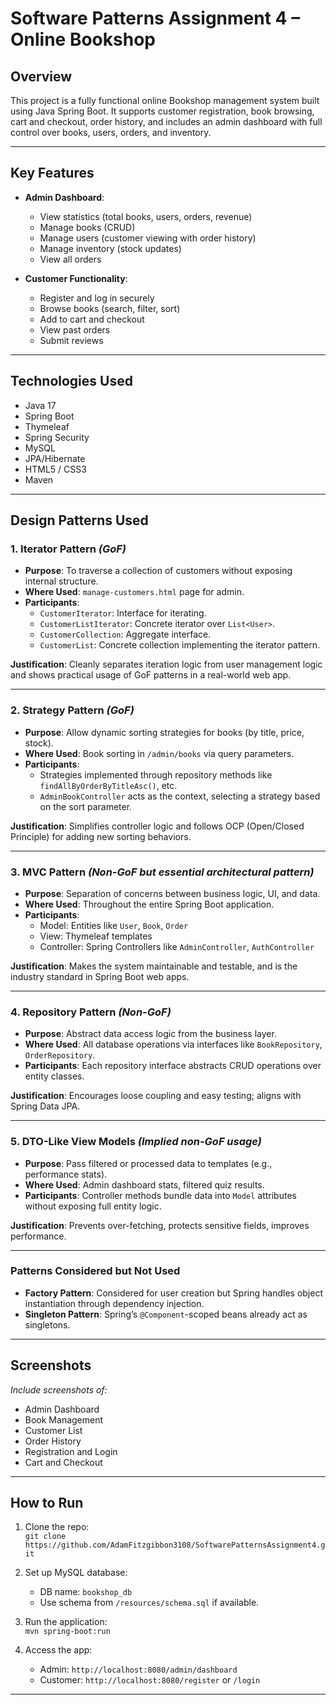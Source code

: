 # Software Patterns Assignment 4 – Online Bookshop

## Overview

This project is a fully functional online Bookshop management system built using Java Spring Boot. It supports customer registration, book browsing, cart and checkout, order history, and includes an admin dashboard with full control over books, users, orders, and inventory.

---

## Key Features

- **Admin Dashboard**:
  - View statistics (total books, users, orders, revenue)
  - Manage books (CRUD)
  - Manage users (customer viewing with order history)
  - Manage inventory (stock updates)
  - View all orders

- **Customer Functionality**:
  - Register and log in securely
  - Browse books (search, filter, sort)
  - Add to cart and checkout
  - View past orders
  - Submit reviews

---

## Technologies Used

- Java 17
- Spring Boot
- Thymeleaf
- Spring Security
- MySQL
- JPA/Hibernate
- HTML5 / CSS3
- Maven

---

## Design Patterns Used

### 1. **Iterator Pattern** *(GoF)*
- **Purpose**: To traverse a collection of customers without exposing internal structure.
- **Where Used**: `manage-customers.html` page for admin.
- **Participants**:
  - `CustomerIterator`: Interface for iterating.
  - `CustomerListIterator`: Concrete iterator over `List<User>`.
  - `CustomerCollection`: Aggregate interface.
  - `CustomerList`: Concrete collection implementing the iterator pattern.

**Justification**: Cleanly separates iteration logic from user management logic and shows practical usage of GoF patterns in a real-world web app.

---

### 2. **Strategy Pattern** *(GoF)*
- **Purpose**: Allow dynamic sorting strategies for books (by title, price, stock).
- **Where Used**: Book sorting in `/admin/books` via query parameters.
- **Participants**:
  - Strategies implemented through repository methods like `findAllByOrderByTitleAsc()`, etc.
  - `AdminBookController` acts as the context, selecting a strategy based on the sort parameter.

**Justification**: Simplifies controller logic and follows OCP (Open/Closed Principle) for adding new sorting behaviors.

---

### 3. **MVC Pattern** *(Non-GoF but essential architectural pattern)*
- **Purpose**: Separation of concerns between business logic, UI, and data.
- **Where Used**: Throughout the entire Spring Boot application.
- **Participants**:
  - Model: Entities like `User`, `Book`, `Order`
  - View: Thymeleaf templates
  - Controller: Spring Controllers like `AdminController`, `AuthController`

**Justification**: Makes the system maintainable and testable, and is the industry standard in Spring Boot web apps.

---

### 4. **Repository Pattern** *(Non-GoF)*
- **Purpose**: Abstract data access logic from the business layer.
- **Where Used**: All database operations via interfaces like `BookRepository`, `OrderRepository`.
- **Participants**: Each repository interface abstracts CRUD operations over entity classes.

**Justification**: Encourages loose coupling and easy testing; aligns with Spring Data JPA.

---

### 5. **DTO-Like View Models** *(Implied non-GoF usage)*
- **Purpose**: Pass filtered or processed data to templates (e.g., performance stats).
- **Where Used**: Admin dashboard stats, filtered quiz results.
- **Participants**: Controller methods bundle data into `Model` attributes without exposing full entity logic.

**Justification**: Prevents over-fetching, protects sensitive fields, improves performance.

---

### Patterns Considered but Not Used

- **Factory Pattern**: Considered for user creation but Spring handles object instantiation through dependency injection.
- **Singleton Pattern**: Spring’s `@Component`-scoped beans already act as singletons.

---

## Screenshots

*Include screenshots of:*
- Admin Dashboard
- Book Management
- Customer List
- Order History
- Registration and Login
- Cart and Checkout

---

## How to Run

1. Clone the repo:  
   `git clone https://github.com/AdamFitzgibbon3108/SoftwarePatternsAssignment4.git`

2. Set up MySQL database:  
   - DB name: `bookshop_db`
   - Use schema from `/resources/schema.sql` if available.

3. Run the application:  
   `mvn spring-boot:run`

4. Access the app:  
   - Admin: `http://localhost:8080/admin/dashboard`  
   - Customer: `http://localhost:8080/register` or `/login`

---
